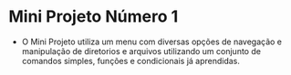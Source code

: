 # Mini Projeto Número 1

* O Mini Projeto utiliza um menu com diversas opções de navegação e manipulação de diretorios e arquivos utilizando um conjunto de comandos simples, funções e condicionais já aprendidas.
